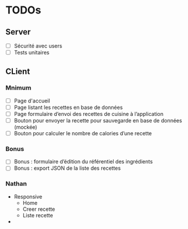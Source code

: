 # TODOs
## Server
- [ ] Sécurité avec users
- [ ] Tests unitaires
## CLient
### Mnimum
- [ ] Page d'accueil
- [ ] Page listant les recettes en base de données
- [ ] Page formulaire d’envoi des recettes de cuisine à l’application
- [ ] Bouton pour envoyer la recette pour sauvegarde en base de données (mockée)
- [ ] Bouton pour calculer le nombre de calories d’une recette

### Bonus
- [ ] Bonus : formulaire d’édition du référentiel des ingrédients
- [ ] Bonus : export JSON de la liste des recettes

### Nathan 
- Responsive
  - Home
  - Creer recette
  - Liste recette
- 
